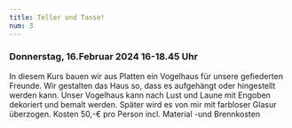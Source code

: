 ```yaml
---
title: Teller und Tasse!
num: 3
---
```


### Donnerstag, 16.Februar 2024   16-18.45 Uhr

In diesem Kurs bauen wir aus Platten ein Vogelhaus für unsere gefiederten Freunde. Wir gestalten das Haus so, dass es aufgehängt oder hingestellt werden kann. Unser Vogelhaus kann nach Lust und Laune mit Engoben dekoriert und bemalt werden. Später wird es von mir mit farbloser Glasur überzogen.
Kosten 50,-€ pro Person incl. Material -und Brennkosten

